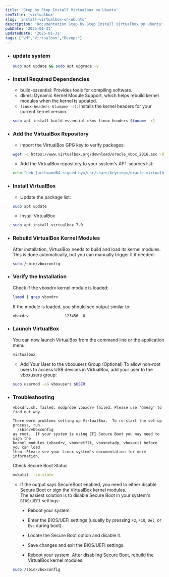 ```yaml
---
title: 'Step by Step Install Virtualbox on Ubuntu'
seoTitle: 'virtualbox'
slug: 'install-virtualbox-on-ubuntu'
description: 'Documentation Step by Step Install Virtualbox on Ubuntu'
pubDate: '2025-01-31'
updatedDate: '2025-01-31'
tags: ["VM","Virtualbox","Devops"]
---
```


- ### update system
  ```bash
  sudo apt update && sudo apt upgrade -y
  ```

- ### Install Required Dependencies
  - build-essential: Provides tools for compiling software.
  - dkms: Dynamic Kernel Module Support, which helps rebuild kernel modules when the kernel is updated.
  - `linux-headers-$(uname -r)`: Installs the kernel headers for your current kernel version.
  ```bash
  sudo apt install build-essential dkms linux-headers-$(uname -r)
  ```

- ### Add the VirtualBox Repository
    - Import the VirtualBox GPG key to verify packages:
    ```bash
    wget -q https://www.virtualbox.org/download/oracle_vbox_2016.asc -O- | sudo gpg --dearmor --yes --output /usr/share/keyrings/oracle-virtualbox-2016.gpg
    ```
    - Add the VirtualBox repository to your system's APT sources list:
    ```bash
    echo "deb [arch=amd64 signed-by=/usr/share/keyrings/oracle-virtualbox-2016.gpg] http://download.virtualbox.org/virtualbox/debian $(lsb_release -cs) contrib" | sudo tee /etc/apt/sources.list.d/virtualbox.list
    ```

- ### Install VirtualBox
    * Update the package list:
    ```bash
    sudo apt update
    ```
    - Install VirtualBox
    ```bash
    sudo apt install virtualbox-7.0
    ```

- ### Rebuild VirtualBox Kernel Modules

  After installation, VirtualBox needs to build and load its kernel modules. This is done automatically, but you can manually trigger it if needed:
  ```bash
  sudo /sbin/vboxconfig
  ```

- ### Verify the Installation

  Check if the vboxdrv kernel module is loaded:
  ```bash
  lsmod | grep vboxdrv
  ```
  If the module is loaded, you should see output similar to:
  ```bash
  vboxdrv                123456  0
  ```

- ### Launch VirtualBox

  You can now launch VirtualBox from the command line or the application menu:
  ```bash
  virtualbox
  ```

  - Add Your User to the vboxusers Group (Optional)
  To allow non-root users to access USB devices in VirtualBox, add your user to the vboxusers group:
  ```bash
  sudo usermod -aG vboxusers $USER
  ```

- ### Troubleshooting

  ```
  vboxdrv.sh: failed: modprobe vboxdrv failed. Please use 'dmesg' to find out why.
  
  There were problems setting up VirtualBox.  To re-start the set-up process, run
    /sbin/vboxconfig
  as root.  If your system is using EFI Secure Boot you may need to sign the
  kernel modules (vboxdrv, vboxnetflt, vboxnetadp, vboxpci) before you can load
  them. Please see your Linux system's documentation for more information.
  ```
  Check Secure Boot Status
  ```bash
  mokutil --sb-state
  ```
  - If the output says SecureBoot enabled, you need to either disable Secure Boot or sign the VirtualBox kernel modules.\
  The easiest solution is to disable Secure Boot in your system's `BIOS/UEFI` settings:
  
    - Reboot your system.
    - Enter the BIOS/UEFI settings (usually by pressing `F2`, `F10`, `Del`, or `Esc` during boot).
    - Locate the Secure Boot option and disable it.
    - Save changes and exit the BIOS/UEFI settings.
  
    - Reboot your system.
  After disabling Secure Boot, rebuild the VirtualBox kernel modules:
  ```bash
  sudo /sbin/vboxconfig
  ```